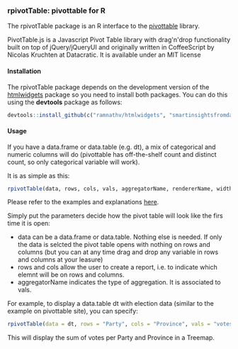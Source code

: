 ### rpivotTable:  pivottable for R

The rpivotTable package is an R interface to the [pivottable](http://nicolas.kruchten.com/pivottable/examples/)  library.

PivotTable.js is a Javascript Pivot Table library with drag'n'drop functionality built on top of jQuery/jQueryUI and originally written in CoffeeScript by Nicolas Kruchten at Datacratic. It is available under an MIT license

#### Installation

The rpivotTable package depends on the development version of the [htmlwidgets](https://github.com/ramnathv/htmlwidgets) package so you need to install both packages. You can do this using the **devtools** package as follows:

```R
devtools::install_github(c("ramnathv/htmlwidgets", "smartinsightsfromdata/rpivotTable"))
```

#### Usage

If you have a data.frame or data.table (e.g. dt), a mix of categorical and numeric columns will do (pivottable has off-the-shelf count and distinct count, so only categorical variable will work). 

It is as simple as this:

```R
rpivotTable(data, rows, cols, vals, aggregatorName, rendererName, width, height)
```
Please refer to the examples and explanations [here](https://github.com/nicolaskruchten/pivottable/wiki/Parameters). 

Simply put the parameters decide how the pivot table will look like the firs time it is open:

* data can be a data.frame or data.table. Nothing else is needed.  If only the data is selcted the pivot table opens with nothing on rows and columns (but you can at any time drag and drop any variable in rows and columns at your leasure)
* rows and cols allow the user to create a report, i.e. to indicate which elemnt will be on rows and columns.
* aggregatorName indicates the type of aggregation. It is associated to vals.  

For example, to display a data.table dt with election data (similar to the example on pivottable site), you can specify:

```R
rpivotTable(data = dt, rows = "Party", cols = "Province", vals = "votes", aggregatorName = "Sum", rendererName = "Treemap")
```

This will display the sum of votes per Party and Province in a Treemap.
